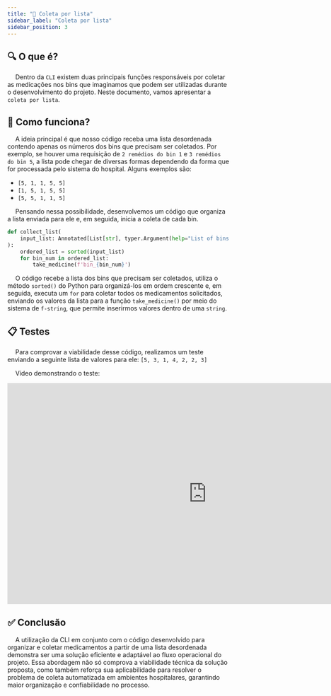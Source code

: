 ```yaml
---
title: "📃 Coleta por lista"
sidebar_label: "Coleta por lista"
sidebar_position: 3
---
```


## 🔍 O que é?

&emsp; Dentro da ```CLI``` existem duas principais funções responsáveis por coletar as medicações nos bins que imaginamos que podem ser utilizadas durante o desenvolvimento do projeto. Neste documento, vamos apresentar a ```coleta por lista```.

## 🤔 Como funciona?

&emsp; A ideia principal é que nosso código receba uma lista desordenada contendo apenas os números dos bins que precisam ser coletados. Por exemplo, se houver uma requisição de ```2 remédios do bin 1``` e ```3 remédios do bin 5```, a lista pode chegar de diversas formas dependendo da forma que for processada pelo sistema do hospital. Alguns exemplos são:

- ```[5, 1, 1, 5, 5]```
- ```[1, 5, 1, 5, 5]```
- ```[5, 5, 1, 1, 5]```

&emsp; Pensando nessa possibilidade, desenvolvemos um código que organiza a lista enviada para ele e, em seguida, inicia a coleta de cada bin.

```python
def collect_list(
    input_list: Annotated[List[str], typer.Argument(help="List of bins to collect")],
):
    ordered_list = sorted(input_list)
    for bin_num in ordered_list:
        take_medicine(f'bin_{bin_num}')
```

&emsp; O código recebe a lista dos bins que precisam ser coletados, utiliza o método ```sorted()``` do Python para organizá-los em ordem crescente e, em seguida, executa um ```for``` para coletar todos os medicamentos solicitados, enviando os valores da lista para a função ```take_medicine()``` por meio do sistema de ```f-string```, que permite inserirmos valores dentro de uma ```string```.

## 📋 Testes

&emsp; Para comprovar a viabilidade desse código, realizamos um teste enviando a seguinte lista de valores para ele: ```[5, 3, 1, 4, 2, 2, 3]```

&emsp; Vídeo demonstrando o teste:

<iframe width="900" height="500" src="https://www.youtube.com/embed/qNKu9K5KKDU?si=9uVXZ4fdQ_gTb00s" title="YouTube video player" frameborder="0" allow="accelerometer; autoplay; clipboard-write; encrypted-media; gyroscope; picture-in-picture; web-share" referrerpolicy="strict-origin-when-cross-origin" allowfullscreen style={{display:"block", marginLeft:"auto", marginRight:"auto"}}></iframe>

## ✅ Conclusão

&emsp; A utilização da CLI em conjunto com o código desenvolvido para organizar e coletar medicamentos a partir de uma lista desordenada demonstra ser uma solução eficiente e adaptável ao fluxo operacional do projeto. Essa abordagem não só comprova a viabilidade técnica da solução proposta, como também reforça sua aplicabilidade para resolver o problema de coleta automatizada em ambientes hospitalares, garantindo maior organização e confiabilidade no processo.
